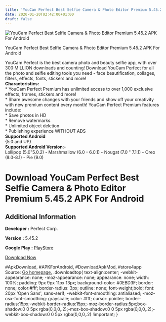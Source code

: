 ```yaml
---
title: 'YouCam Perfect Best Selfie Camera & Photo Editor Premium 5.45.2 APK For Android'
date: 2020-01-20T02:42:00+01:00
draft: false
---
```


![YouCam Perfect Best Selfie Camera & Photo Editor Premium 5.45.2 APK For Android](https://i1.wp.com/apkhome.net/wp-content/uploads/2020/01/YouCam-Perfect-Best-Selfie-Camera-Photo-Editor-Premium-5.45.2.png "YouCam Perfect Best Selfie Camera & Photo Editor Premium 5.45.2 APK For Android")

  

YouCam Perfect Best Selfie Camera & Photo Editor Premium 5.45.2 APK For Android

YouCam Perfect is the best camera photo and beauty selfie app, with over 300 MILLION downloads and counting! Download YouCam Perfect for all the photo and selfie editing tools you need - face beautification, collages, filters, effects, fonts, stickers and more!  
**Characteristics:**  
\* YouCam Perfect Premium has unlimited access to over 1,000 exclusive effects, frames, stickers and more!  
\* Share awesome changes with your friends and show off your creativity with new premium content every month! YouCam Perfect Premium features include:  
\* Save photos in HD  
\* Remove watermarks  
\* Unlimited object deletion  
\* Publishing experience WITHOUT ADS  
**Supported Android**  
{5.0 and UP}  
**Supported Android Version**:-  
Lollipop (5.0"5.0.2) - Marshmallow (6.0 - 6.0.1) - Nougat (7.0 " 7.1.1) - Oreo (8.0-8.1) - Pie (9.0)

Download YouCam Perfect Best Selfie Camera & Photo Editor Premium 5.45.2 APK For Android
========================================================================================

Additional Information
----------------------

**Developer :** Perfect Corp.

**Version :** 5.45.2

**Google Play :** [PlayStore](https://play.google.com/store/apps/details?id=com.cyberlink.youperfect)

  

[Download Now](https://store4app.co/post/youcam-perfect-best-selfie-camera-amp-photo-editor-premium-5-45-2-apk-for-android_1579455607)

  
#ApkDownload, #APKForAndroid, #DownloadApkMod, #store4app  
Source: [Go homepage.](https://store4app.co/post/youcam-perfect-best-selfie-camera-amp-photo-editor-premium-5-45-2-apk-for-android_1579455607) .downloadtop{ text-align:center; -webkit-appearance: none; -moz-appearance: none; appearance: none; width: 100%; padding: 9px 9px 11px 13px; background-color: #0EBD3F; border: none; color:#fff; border-radius: 3px; outline: none; font-weight;bold; font: 20px 'Open Sans', sans-serif; -webkit-font-smoothing: antialiased; -moz-osx-font-smoothing: grayscale; color: #fff; cursor: pointer; border-radius:15px;-webkit-border-radius:15px;-moz-border-radius:5px;box-shadow:0 0 5px rgba(0,0,0,.2);-moz-box-shadow:0 0 5px rgba(0,0,0,.2);-webkit-box-shadow:0 0 5px rgba(0,0,0,.2) !important; }